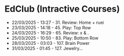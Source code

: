 # EdClub (Intractive Courses)
- 22/03/2025 - 13:27 - 31. Review: Home + ruei
- 23/03/2025 - 14:18 - 45. Play: Top Row
- 24/03/2025 - 16:29 - 65. Review: x & .
- 25/03/2025 - 10:50 - 83. Play: Bottom Row
- 28/03/2025 - 03:03 - 107. Brain Power
- 31/03/2025 - 01:45 - 127. Jewelry...
